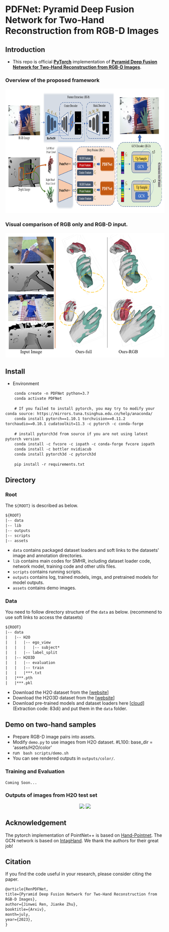 
# PDFNet: Pyramid Deep Fusion Network for Two-Hand Reconstruction from RGB-D Images

## Introduction
* This repo is official **[PyTorch](https://pytorch.org)** implementation of **[Pyramid Deep Fusion Network for Two-Hand Reconstruction from RGB-D Images](https://arxiv.org/abs/2307.06038)**. 

### Overview of the proposed framework
<p align="middle">
    <img src="assets/Framework.png", width="950" height="393">
</p>

### Visual comparison of RGB only and RGB-D input.
<p align="middle">
    <img src="assets/DepthCompare.png", height="393">
</p>

## Install
*   Environment
```
    conda create -n PDFNet python=3.7
    conda activate PDFNet

    # If you failed to install pytorch, you may try to modify your conda source: https://mirrors.tuna.tsinghua.edu.cn/help/anaconda/
    conda install pytorch==1.10.1 torchvision==0.11.2 torchaudio==0.10.1 cudatoolkit=11.3 -c pytorch -c conda-forge
    
    # install pytorch3d from source if you are not using latest pytorch version
    conda install -c fvcore -c iopath -c conda-forge fvcore iopath
    conda install -c bottler nvidiacub
    conda install pytorch3d -c pytorch3d

    pip install -r requirements.txt    
```

## Directory

### Root
The `${ROOT}` is described as below.
```
${ROOT}
|-- data
|-- lib
|-- outputs
|-- scripts
|-- assets
```
* `data` contains packaged dataset loaders and soft links to the datasets' image and annotation directories.
* `lib` contains main codes for SMHR, including dataset loader code, network model, training code and other utils files.
* `scripts` contains running scripts.
* `outputs` contains log, trained models, imgs, and pretrained models for model outputs.
* `assets` contains demo images.

### Data
You need to follow directory structure of the `data` as below. (recommend to use soft links to access the datasets)
```
${ROOT}
|-- data
|   |-- H2O
|   |   |-- ego_view
|   |   |   |-- subject*
|   |   |-- label_split
|   |-- H2O3D
|   |   |-- evaluation
|   |   |-- train
|   |   |***.txt
|   |***.pth 
|   |***.pkl
```
* Download the H2O dataset from the [[website](https://h2odataset.ethz.ch/)]
* Download the H2O3D dataset from the [[website](https://www.tugraz.at/index.php?id=57823)]
* Download pre-trained models and dataset loaders here [[cloud](https://pan.baidu.com/s/19iJi5IoBwhxd91S7dmI4cw)] (Extraction code: 83di) and put them in the `data` folder.



## Demo on two-hand samples
* Prepare RGB-D image pairs into assets.
*  Modify `demo.py` to use images from H2O dataset. 
    #L100:   base_dir = 'assets/H2O/color'
*  run ` bash scripts/demo.sh`
*  You can see rendered outputs in `outputs/color/`.



### Training and Evaluation
    Coming Soon...



### Outputs of images from H2O test set
<p align="middle">
    <img src="assets/inputs.gif", height="224">
    <img src="assets/renders.gif", height="224">
</p>

## Acknowledgement

The pytorch implementation of PointNet++ is based on [Hand-Pointnet](https://github.com/3huo/Hand-Pointnet/). The GCN network is based on [IntagHand](https://github.com/Dw1010/IntagHand). We thank the authors for their great job!

## Citation

If you find the code useful in your research, please consider citing the paper.

```
@article{RenPDFNet,
title={Pyramid Deep Fusion Network for Two-Hand Reconstruction from RGB-D Images},
author={Jinwei Ren, Jianke Zhu},
booktitle={Arxiv},
month=july,
year={2023},
}
```

